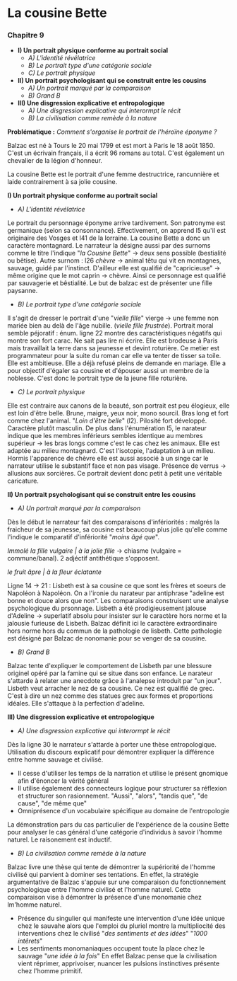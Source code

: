 # La cousine Bette
### Chapitre 9

* **I) Un portrait physique conforme au portrait social**
    * *A) L'identité révélatrice*
    * *B) Le portrait type d'une catégorie sociale*
    * *C) Le portrait physique*
* **II) Un portrait psychologisant qui se construit entre les cousins**
    * *A) Un portrait marqué par la comparaison*
    * *B) Grand B*
* **III) Une disgression explicative et entropologique**
	* *A) Une disgression explicative qui interormpt le récit*
	* *B) La civilisation comme remède à la nature*

**Problématique :** *Comment s'organise le portrait de l'héroïne éponyme ?*

Balzac est né à Tours le 20 mai 1799 et est mort à Paris le 18 août 1850. C'est un écrivain français, il a écrit 96 romans au total. C'est également un chevalier de la légion d'honneur.

La cousine Bette est le portrait d'une femme destructrice, rancunnière et laide contrairement à sa jolie cousine.

**I) Un portrait physique conforme au portrait social**
* *A) L'identité révélatrice*

Le portrait du personnage éponyme arrive tardivement. Son patronyme est germanique (selon sa consonnance). Effectivement, on apprend l5 qu'il est originaire des Vosges et l41 de la lorraine.
La cousine Bette a donc un caractère montagnard. Le narrateur la désigne aussi par des surnoms comme le titre l'indique "*la Cousine Bette*" -> deux sens possible (bestialité ou bêtise).
Autre surnom : l26 *chèvre* -> animal têtu qui vit en montagnes, sauvage, guidé par l'instinct. D'ailleur elle est qualifié de "capricieuse" -> même origine que le mot caprin -> chèvre.
Ainsi ce personnage est qualifié par sauvagerie et bêstialité. Le but de balzac est de présenter une fille paysanne.

* *B) Le portrait type d'une catégorie sociale*

Il s'agit de dresser le portrait d'une "*vielle fille*" vierge -> une femme non mariée bien au delà de l'âge nubille. (*vielle fille frustrée*). Portrait moral semble péjoratif : énum. ligne 22 montre des caractéristiques négatifs qui montre son fort carac. Ne sait pas lire ni écrire. Elle est brodeuse à Paris mais travaillait la terre dans sa jeunesse et devint roturière. Ce metier est programmateur pour la suite du roman car elle va tenter de tisser sa toile. Elle est ambitieuse. Elle a déjà refusé pleins de demande en mariage. Elle a pour objectif d'égaler sa cousine et d'épouser aussi un membre de la noblesse. C'est donc le portrait type de la jeune fille roturière.

* *C) Le portrait physique*

Elle est contraire aux canons de la beauté, son portrait est peu élogieux, elle est loin d'être belle. Brune, maigre, yeux noir, mono sourcil. Bras long et fort comme chez l'animal. "*Loin d'être belle*" (l2). Pilosité fort développé. Caractère plutôt masculin. De plus dans l'énumération l5, le narateur indique que les membres inférieurs sembles identique au membres supérieur -> les bras longs comme c'est le cas chez les animaux. Elle est adaptée au milieu montagnard. C'est l'isotopie, l'adaptation à un milieu. Hormis l'apparence de chèvre elle est aussi associé à un singe car le narrateur utilise le substantif face et non pas visage. Présence de verrus -> allusions aux sorcières. Ce portrait devient donc petit à petit une véritable caricature.

**II) Un portrait psychologisant qui se construit entre les cousins**
* *A) Un portrait marqué par la comparaison*

Dès le début le narrateur fait des comparaisons d'infériorités : malgrés la fraicheur de sa jeunesse, sa cousine est beaucoup plus jolie qu'elle comme l'indique le comparatif d'infériorité "*moins âgé que*".

*Immolé la fille vulgaire | à la jolie fille* -> chiasme (vulgaire = commune/banal). 2 adjéctif antithétique s'opposent.

*le fruit âpre | à la fleur éclatante*

Ligne 14 -> 21 : Lisbeth est à sa cousine ce que sont les frères et soeurs de Napoléon à Napoléon. On a l'ironie du narateur par antiphrase "adeline est bonne et douce alors que non". Les comparaisons construisent une analyse psychologique du prsonnage. Lisbeth a été prodigieusement jalouse d'Adeline -> superlatif absolu pour insister sur le caractère hors norme et la jalousie furieuse de Lisbeth. Balzac définit ici le caractère extraordinaire hors norme hors du commun de la pathologie de lisbeth. Cette pathologie est désigné par Balzac de nonomanie pour se venger de sa cousine.


* *B) Grand B*

Balzac tente d'expliquer le comportement de Lisbeth par une blessure originel opéré par la famine qui se situe dans son enfance. Le narateur s'attarde à relater une anecdote grâce à l'analepse introduit par "un jour". Lisbeth veut arracher le nez de sa cousine. Ce nez est qualifié de grec. C'est à dire un nez comme des statues grec aux formes et proportions idéales. Elle s'attaque à la perfection d'adeline.

**III) Une disgression explicative et entropologique**
* *A) Une disgression explicative qui interormpt le récit*

Dès la ligne 30 le narrateur s'attarde à porter une thèse entropologique. Utilisation du discours explicatif pour démontrer expliquer la différence entre homme sauvage et civilisé.

* Il cesse d'utiliser les temps de la narration et utilise le présent gnomique afin d'énoncer la vérité général
* Il utilise également des connecteurs logique pour structurer sa réflexion et structurer son rasionnement. "Aussi", "alors", "tandis que", "de cause", "de même que"
* Omniprésence d'un vocabulaire spécifique au domaine de l'entropologie

La démonstration pars du cas particulier de l'expérience de la cousine Bette pour analyser le cas général d'une catégorie d'individus à savoir l'homme naturel. Le raisonement est inductif.

* *B) La civilisation comme remède à la nature*

Balzac livre une thèse qui tente de démontrer la supériorité de l'homme civilisé qui parvient à dominer ses tentations. En effet, la stratégie argumentative de Balzac s'appuie sur une comparaison du fonctionnement psychologique entre l'homme civilisé et l'homme naturel. Cette comparaison vise à démontrer la présence d'une monomanie chez lm'homme naturel.

* Présence du singulier qui manifeste une intervention d'une idée unique chez le sauvahe alors que l'emploi du pluriel montre la multipliocité des interventions chez le civilisé "*des sentiments et des idées*" "*1000 intêrets*"
* Les sentiments monomaniaques occupent toute la place chez le sauvage "*une idée à la fois*"
En effet Balzac pense que la civilisation vient réprimer, apprivoiser, nuancer les pulsions instinctives présente chez l'homme primitif.
